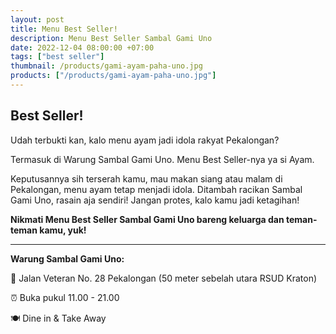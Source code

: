 ```yaml
---
layout: post
title: Menu Best Seller!
description: Menu Best Seller Sambal Gami Uno
date: 2022-12-04 08:00:00 +07:00
tags: ["best seller"]
thumbnail: /products/gami-ayam-paha-uno.jpg
products: ["/products/gami-ayam-paha-uno.jpg"]
---
```


## Best Seller! ##

Udah terbukti kan, kalo menu ayam jadi idola rakyat Pekalongan?

Termasuk di Warung Sambal Gami Uno. Menu Best Seller-nya ya si Ayam.

Keputusannya sih terserah kamu, mau makan siang atau malam di Pekalongan, menu ayam tetap menjadi idola. Ditambah racikan Sambal Gami Uno, rasain aja sendiri! Jangan protes, kalo kamu jadi ketagihan!

**Nikmati Menu Best Seller Sambal Gami Uno bareng keluarga dan teman-teman kamu, yuk!**

***

**Warung Sambal Gami Uno:**

📍 Jalan Veteran No. 28 Pekalongan (50 meter sebelah utara RSUD Kraton)

⏰ Buka pukul 11.00 - 21.00

🍽 Dine in & Take Away
